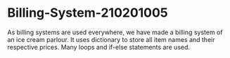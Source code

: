 # Billing-System-210201005
As billing systems are used everywhere, we have made a billing system of an ice cream parlour. It uses dictionary to store all item names and their respective prices. Many loops and if-else statements are used. 
